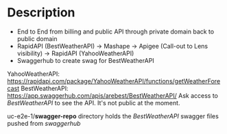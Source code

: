 # Description 
* End to End from billing and public API through private domain back to public domain
* RapidAPI (BestWeatherAPI) -> Mashape -> Apigee (Call-out to Lens visibility) -> RapidAPI (YahooWeatherAPI)
* Swaggerhub to create swag for BestWeatherAPI 

YahooWeatherAPI: https://rapidapi.com/package/YahooWeatherAPI/functions/getWeatherForecast
BestWeatherAPI: https://app.swaggerhub.com/apis/arebest/BestWeatherAPI/
Ask access to *BestWeatherAPI* to see the API. It's not public at the moment.

uc-e2e-1/**swagger-repo** directory holds the *BestWeatherAPI* swagger files pushed from *swaggerhub*
